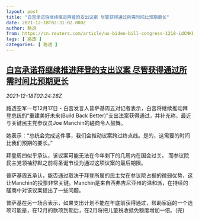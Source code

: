 ```yaml
---
layout: post
title: "白宫承诺将继续推进拜登的支出议案 尽管获得通过所需时间比预期更长"
date: 2021-12-18T02:31:02.000Z
author: 路透
from: https://cn.reuters.com/article/us-biden-bill-congress-1218-idCNKBS2IX029
tags: [ 路透 ]
categories: [ 路透 ]
---
```

<!--1639794662000-->
[白宫承诺将继续推进拜登的支出议案 尽管获得通过所需时间比预期更长](https://cn.reuters.com/article/us-biden-bill-congress-1218-idCNKBS2IX029)
------

<div>
<div><i>2021-12-18T02:24:28Z</i></div><p>路透空军一号12月17日 - 白宫发言人普萨基周五对记者表示，白宫将继续推动拜登总统的“重建美好未来(Build Back Better)”支出法案获得通过，并补充称，最近与关键民主党参议员Joe Manchin的磋商令人鼓舞。</p><p>她表示：“总统会完成这件事，我们会推动议案跨过终点线。是的，这需要的时间比我们预期的要长。”</p><p>拜登周四似乎承认，该议案可能无法在今年剩下的几周内在国会过关。 而参议院民主党领袖舒默之前将圣诞节设为通过这项议案的最后期限。</p><p>普萨基周五承认，能否通过取决于拜登所属的民主党在参议院占据的微弱优势，这让Manchin的投票非常关键。Manchin是来自西弗吉尼亚州的温和派，在持续的磋商中对该议案提出了一些问题。</p><p>普萨基在另一场合表示，如果支出计划不能在年底前获得通过，帮助家庭的一个选项可能是，在12月的款项到期后，在2月将把儿童税收抵免额度增加一倍。(完)</p>
</div>
